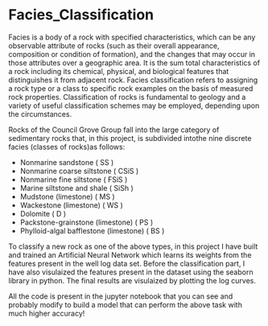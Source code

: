 # Facies_Classification

Facies is a body of a rock with specified characteristics, which can be any observable attribute of rocks (such as their overall appearance, composition or condition of formation),
and the changes that may occur in those attributes over a geographic area. It is the sum total characteristics of a rock including its chemical, physical, and biological features
that distinguishes it from adjacent rock. Facies classification refers to assigning a rock type or a class to specific rock examples on the basis of measured rock properties.
Classification of rocks is fundamental to geology and a variety of useful classification schemes may be employed, depending upon the circumstances. 

Rocks of the Council Grove Group fall into the large category of sedimentary rocks that, in this project, is subdivided intothe nine discrete facies (classes of rocks)as follows:

* Nonmarine sandstone ( SS )
* Nonmarine coarse siltstone ( CSiS )
* Nonmarine fine siltstone ( FSiS )
* Marine siltstone and shale ( SiSh )
* Mudstone (limestone) ( MS )
* Wackestone (limestone) ( WS )
* Dolomite ( D )
* Packstone-grainstone (limestone) ( PS )
* Phylloid-algal bafflestone (limestone) ( BS )

To classify a new rock as one of the above types, in this project I have built and trained an Artificial Neural Network which learns its weights from the features present in the
well log data set. Before the classification part, I have also visulaized the features present in the dataset using the seaborn library in python. The final results are visulaized
by plotting the log curves.

All the code is present in the jupyter notebook that you can see and probably modify to build a model that can perform the above task with much higher accuracy!
